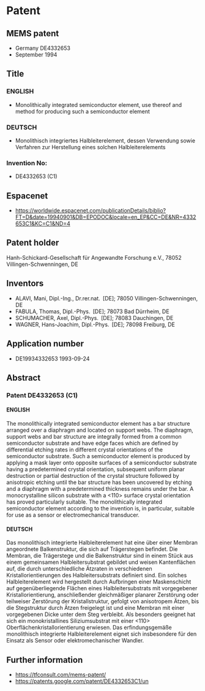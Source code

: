 # Patent

## MEMS patent
- Germany DE4332653
- September 1994 

## Title
### ENGLISH
- Monolithically integrated semiconductor element, use thereof and method for producing such a semiconductor element
### DEUTSCH
- Monolithisch integriertes Halbleiterelement, dessen Verwendung sowie Verfahren zur Herstellung eines solchen Halbleiterelements
### Invention No: 
- DE4332653 (C1)

## Espacenet 
- https://worldwide.espacenet.com/publicationDetails/biblio?FT=D&date=19940901&DB=EPODOC&locale=en_EP&CC=DE&NR=4332653C1&KC=C1&ND=4

## Patent holder 
Hanh-Schickard-Gesellschaft für Angewandte Forschung e.V., 78052 Villingen-Schwenningen, DE

## Inventors	
- ALAVI, Mani, Dipl.-Ing., Dr.rer.nat. [DE]; 78050 Villingen-Schwenningen, DE
- FABULA, Thomas, Dipl.-Phys. [DE]; 78073 Bad Dürrheim, DE
- SCHUMACHER, Axel, Dipl.-Phys. [DE]; 78083 Dauchingen, DE
- WAGNER, Hans-Joachim, Dipl.-Phys. [DE]; 78098 Freiburg, DE

## Application number	
- DE19934332653 1993-09-24 

## Abstract 
### Patent DE4332653 (C1)

#### ENGLISH
The monolithically integrated semiconductor element has a bar structure arranged over a diaphragm and located on support webs. The diaphragm, support webs and bar structure are integrally formed from a common semiconductor substrate and have edge faces which are defined by differential etching rates in different crystal orientations of the semiconductor substrate. Such a semiconductor element is produced by applying a mask layer onto opposite surfaces of a semiconductor substrate having a predetermined crystal orientation, subsequent uniform planar destruction or partial destruction of the crystal structure followed by anisotropic etching until the bar structure has been uncovered by etching and a diaphragm with a predetermined thickness remains under the bar. A monocrystalline silicon substrate with a <110> surface crystal orientation has proved particularly suitable. The monolithically integrated semiconductor element according to the invention is, in particular, suitable for use as a sensor or electromechanical transducer.

#### DEUTSCH
Das monolithisch integrierte Halbleiterelement hat eine über einer Membran angeordnete Balkenstruktur, die sich auf Trägerstegen befindet. Die Membran, die Trägerstege und die Balkenstruktur sind in einem Stück aus einem gemeinsamen Halbleitersubstrat gebildet und weisen Kantenflächen auf, die durch unterschiedliche Ätzraten in verschiedenen Kristallorientierungen des Halbleitersubstrats definiert sind. Ein solches Halbleiterelement wird hergestellt durch Aufbringen einer Maskenschicht auf gegenüberliegende Flächen eines Halbleitersubstrats mit vorgegebener Kristallorientierung, anschließender gleichmäßiger planarer Zerstörung oder teilweiser Zerstörung der Kristallstruktur, gefolgt von anisotropem Ätzen, bis die Stegstruktur durch Ätzen freigelegt ist und eine Membran mit einer vorgegebenen Dicke unter dem Steg verbleibt. Als besonders geeignet hat sich ein monokristallines Siliziumsubstrat mit einer <110> Oberflächenkristallorientierung erwiesen. Das erfindungsgemäße monolithisch integrierte Halbleiterelement eignet sich insbesondere für den Einsatz als Sensor oder elektromechanischer Wandler.

## Further information
- https://tfconsult.com/mems-patent/
- https://patents.google.com/patent/DE4332653C1/un
